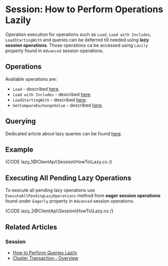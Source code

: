 # Session: How to Perform Operations Lazily

Operation execution for operations such as `Load`, `Load with Includes`, `LoadStartingWith` and queries can be deferred till needed using **lazy session operations**. Those operations ca be accessed using `Lazily` property found in `Advanced` session operations.

## Operations

Available operations are:

- `Load` - described [here](../../../client-api/session/loading-entities#load).
- `Load with Includes` - described [here](../../../client-api/session/loading-entities#load-with-includes).
- `LoadStartingWith` - described [here](../../../client-api/session/loading-entities#loadstartingwith).
- `GetCompareExchangeValue` - described [here](../../../client-api/session/cluster-transaction#get-compare-exchange-lazily).  


## Querying

Dedicated article about lazy queries can be found [here](../../../client-api/session/querying/how-to-perform-queries-lazily).

## Example

{CODE lazy_1@ClientApi\Session\HowTo\Lazy.cs /}

## Executing All Pending Lazy Operations

To execute all pending lazy operations use `ExecuteAllPendingLazyOperations` method from **eager session operations** found under `Eagerly` property in `Advanced` session operations.

{CODE lazy_2@ClientApi\Session\HowTo\Lazy.cs /}

## Related Articles

### Session

- [How to Perform Queries Lazily](../../../client-api/session/querying/how-to-perform-queries-lazily)
- [Cluster Transaction - Overview](../../../client-api/session/cluster-transaction)
